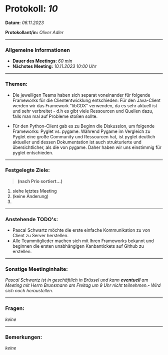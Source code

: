 # Protokoll: *10*


**Datum:** *06.11.2023*

**Protokollant/in:** *Oliver Adler*

---

### Allgemeine Informationen
- **Dauer des Meetings:** *60 min*
- **Nächstes Meeting:** *10.11.2023 10:00 Uhr*

---

### Themen:
- Die jeweiligen Teams haben sich separat voneinander für folgende Frameworks für die Cliententwicklung entschieden:
Für den Java-Client werden wir das Framework "libGDX" verwenden, da es sehr aktuell ist und sehr verbreitet - d.h es gibt viele Ressourcen und Quellen dazu, falls man mal auf Probleme stoßen sollte.

+ Für den Python-Client gab es zu Beginn die Diskussion, um folgende Frameworks: Pyglet vs. pygame.
Während Pygame im Vergleich zu Pyglet eine große Community und Ressourcen hat, ist pyglet deutlich aktueller und dessen Dokumentation ist auch strukturierte und übersichtlicher, als die von pygame.
Daher haben wir uns einstimmig für pyglet entschieden.

---

### Festgelegte Ziele:
> **(nach Prio sortiert...)**

1. siehe letztes Meeting 
2. (keine Änderung)
3. 

---

### Anstehende TODO's:
- Pascal Schwartz möchte die erste einfache Kommunikation zu von Client zu Server herstellen.
- Alle Teammitglieder machen sich mit Ihren Frameworks bekannt und beginnen die ersten unabhängigen Kanbantickets auf Github zu erstellen.
---

### Sonstige Meetinginhalte:
*Pascal Schwartz ist in geschäftlich in Brüssel und kann **eventuell** am Meeting mit Herrn Brunsmann am Freitag um 9 Uhr nicht teilnehmen.- Wird sich noch heraustellen.*

---

### Fragen:
*keine*

---

### Bemerkungen:
*keine*



